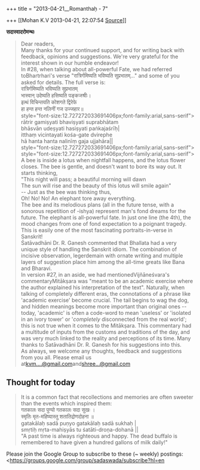 +++
title = "2013-04-21__Romanthaḥ - 7"

+++
[[Mohan K.V	2013-04-21, 22:07:54 [Source](https://groups.google.com/g/sadaswada/c/DCDx_oeydTs)]]



**सदास्वादरोमन्थः**  

  

> Dear readers,  
> Many thanks for your continued support, and for writing back with feedback, opinions and suggestions. We're very grateful for the interest shown in our humble endeavor!  
> In #28, when talking about all-powerful Fate, we had referred toBhartrhari's verse "रात्रिर्गमिष्यति भविष्यति सुप्रभातम्..." and some of you asked for details. The full verse is:  
> रात्रिर्गमिष्यति भविष्यति सुप्रभातम्  
> भास्वान् उदेष्यति हसिष्यति पङ्कजश्रीः।  
> इत्थं विचिन्तयति कोशगते द्विरेफे  
> हा हन्त हन्त नलिनीं गज उज्जहार॥  
>  style="font-size:12.727272033691406px;font-family:arial,sans-serif">  
> rātrir gamiṣyati bhaviṣyati suprabhātam  
> bhāsvān udeṣyati hasiṣyati paṅkajaśrīḥ\|  
> itthaṃ vicintayati kośa-gate dvirephe  
> hā hanta hanta nalinīṃ gaja ujjahāra\|\|  
>  style="font-size:12.727272033691406px;font-family:arial,sans-serif">  
>  style="font-size:12.727272033691406px;font-family:arial,sans-serif">  
> A bee is inside a lotus when nightfall happens, and the lotus flower closes. The bee is gentle, and doesn't want to bore its way out. It starts thinking,  
> "This night will pass; a beautiful morning will dawn  
> The sun will rise and the beauty of this lotus will smile again"  
> -- Just as the bee was thinking thus,  
> Oh! No! No! An elephant tore away everything.  
> The bee and its melodious plans (all in the future tense, with a sonorous repetition of -ishya) represent man's fond dreams for the future. The elephant is all-powerful fate. In just one line (the 4th), the mood changes from one of fond expectation to a poignant tragedy. This is easily one of the most fascinating portraits-in-verse in Sanskrit!  
> Śatāvadhāni Dr. R. Ganesh commented that Bhallata had a very unique style of handling the Sanskrit idiom. The combination of incisive observation, legerdemain with ornate writing and multiple layers of suggestion place him among the all-time greats like Bana and Bharavi.  
> In version #27, in an aside, we had mentionedVijñāneśvara's commentaryMitākṣara was "meant to be an academic exercise where the author explained his interpretation of the text". Naturally, when talking of completely different eras, the connotations of a phrase like 'academic exercise' become crucial. The tail begins to wag the dog, and hidden meanings become more important than original ones -- today, 'academic' is often a code-word to mean 'useless' or 'isolated in an ivory tower' or '*completely* disconnected from the real world'; this is not true when it comes to the Mitākṣara. This commentary had a multitude of inputs from the customs and traditions of the day, and was very much linked to the reality and perceptions of its time. Many thanks to Śatāvadhāni Dr. R. Ganesh for his suggestions into this.  
> As always, we welcome any thoughts, feedback and suggestions from you all. Please email us at[kvm....@gmail.com]()and[shree...@gmail.com]() 


## Thought for today

  

> It is a common fact that recollections and memories are often sweeter than the events which inspired them:  
> गतकालः सदा पुण्यो गतकालः सदा सुखः ।  
> स्मृतिः मृत-महिष्यास्तु शतातिद्रोणदोहना ॥  
> gatakālaḥ sadā puṇyo gatakālaḥ sadā sukhaḥ \|  
> smṛtiḥ mṛta-mahiṣyās tu śatāti-droṇa-dohanā \|\|  
> "A past time is always righteous and happy. The dead buffalo is remembered to have given a hundred gallons of milk daily!" 

Please join the Google Group to subscribe to these (\~ weekly) postings:<https://groups.google.com/group/sadaswada/subscribe?hl=en 


